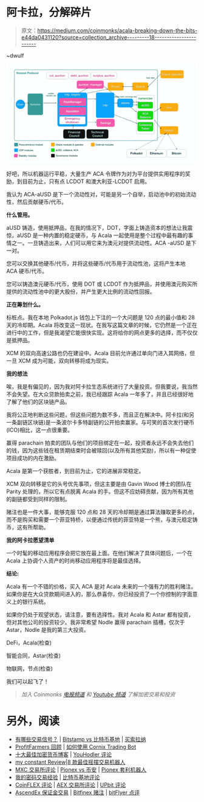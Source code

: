 # 阿卡拉，分解碎片

> 原文：<https://medium.com/coinmonks/acala-breaking-down-the-bits-e44da0431120?source=collection_archive---------18----------------------->

~dwulf

![](img/954882eccd7aa690d4684c4f658f3194.png)

好吧，所以机器运行平稳，大量生产 ACA 令牌作为对为平台提供实用程序的奖励，到目前为止，只有点 LCDOT 和澳大利亚-LCDOT 启用。

我认为 ACA-aUSD 是下一个流动性对，可能是另一个自举，启动池中的初始流动性，然后贡献硬币/代币。

**什么管用。**

aUSD 铸造，使用抵押品，在我的情况下，DOT，字面上铸造资本的想法让我震惊，aUSD 是一种内置的稳定硬币，与 Acala 一起使用是整个过程中最有趣的事情之一。一旦铸造出来，人们可以用它来为澳元对提供流动性。ACA -aUSD 是下一对。

您可以交换其他硬币/代币，并将这些硬币/代币用于流动性池，这将产生本地 ACA 硬币/代币。

您可以铸造澳元硬币/代币，使用 DOT 或 LCDOT 作为抵押品，并使用澳元购买所提供的流动性池中的更大股份，并产生更大比例的流动性回报。

**正在筹划什么。**

标桩点。我在本地 Polkadot.js 钱包上下注的一个大问题是 120 点的最小值和 28 天的冷却期。Acala 将改变这一现状。在我写这篇文章的时候，它仍然是一个正在进行中的工作，但是我渴望它能很快实现。这将给你的网点更多的选择，而不仅仅是抵押品。

XCM 的双向高速公路也仍在建设中。Acala 目前允许通过单向门进入其网络，但一旦 XCM 成为可能，双向转移将成为现实。

**我的想法**

唉，我是有偏见的，因为我对阿卡拉生态系统进行了大量投资。但我要说，我当然不会失望。在大众贷款拍卖之前，我已经跟踪 Acala 一年多了，并且已经很好地了解了他们的区块链产品。

我将公正地判断这些问题，但这些问题为数不多，而且正在解决中。阿卡拉(和另一条副链区块链)是一条波尔卡多特副链的公开拍卖赢家。与可笑的首次发行硬币(ICO)相比，这一点很重要。

赢得 parachain 拍卖的团队与他们的项目绑定在一起，投资者永远不会失去他们的钱，因为这些钱在租赁期结束时会被赎回(以及所有其他奖励)，所以有一种促使项目成功的内在激励。

Acala 是第一个获胜者，到目前为止，它的进展非常稳定。

XCM 双向转移是它的头号优先事项，但这主要是由 Gavin Wood 博士的团队在 Parity 处理的，所以它有点脱离 Acala 的手。但这不应妨碍贡献，因为所有其他的副链都受到同样的限制。

赌注也是一件大事，能够克服 120 点和 28 天的冷却期是通过算法赚取更多的点，而不是购买和需要一个菲亚特桥，以便通过传统的菲亚特是一个熊，与澳元稳定铸币，这有所帮助。

**我的阿卡拉愿望清单**

一个时髦的移动应用程序会把它放在最上面。在他们解决了具体问题后，一个在 Acala 上协调个人资产的时尚移动应用程序将是最佳选择。

**结论:**

Acala 有一个不错的价格，买入 ACA 是对 Acala 未来的一个强有力的胜利赌注。如果你是在大众贷款期间进入的，那么恭喜你，你已经投资了一个你控制的字面意义上的银行系统。

如果你仍处于观望状态，请注意，要有选择性。我对 Acala 和 Astar 都有投资，但对其他公司的投资较少。我非常希望 Nodle 赢得 parachain 插槽，仅次于 Astar，Nodle 是我的第三大投资。

DeFi，Acala(检查)

智能合同，Astar(检查)

物联网，节点(检查)

我们可以起飞了！

> *加入 Coinmonks* [*电报频道*](https://t.me/coincodecap) *和* [*Youtube 频道*](https://www.youtube.com/c/coinmonks/videos) *了解加密交易和投资*

# 另外，阅读

*   [有哪些交易信号？](https://coincodecap.com/trading-signal) | [Bitstamp vs 比特币基地](https://coincodecap.com/bitstamp-coinbase) | [买索拉纳](https://coincodecap.com/buy-solana)
*   [ProfitFarmers 回顾](https://coincodecap.com/profitfarmers-review) | [如何使用 Cornix Trading Bot](https://coincodecap.com/cornix-trading-bot)
*   [十大最佳加密货币博客](https://coincodecap.com/best-cryptocurrency-blogs) | [YouHodler 评论](https://coincodecap.com/youhodler-review)
*   [my constant Review](https://coincodecap.com/myconstant-review)|[8 款最佳摇摆交易机器人](https://coincodecap.com/best-swing-trading-bots)
*   [MXC 交易所评论](/coinmonks/mxc-exchange-review-3af0ec1cba8c) | [Pionex vs 币安](https://coincodecap.com/pionex-vs-binance) | [Pionex 套利机器人](https://coincodecap.com/pionex-arbitrage-bot)
*   [我的密码交易经验](/coinmonks/my-experience-with-crypto-copy-trading-d6feb2ce3ac5) | [比特币基地评论](/coinmonks/coinbase-review-6ef4e0f56064)
*   [CoinFLEX 评论](https://coincodecap.com/coinflex-review) | [AEX 交易所评论](https://coincodecap.com/aex-exchange-review) | [UPbit 评论](https://coincodecap.com/upbit-review)
*   [AscendEx 保证金交易](https://coincodecap.com/ascendex-margin-trading) | [Bitfinex 赌注](https://coincodecap.com/bitfinex-staking) | [bitFlyer 点评](https://coincodecap.com/bitflyer-review)